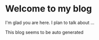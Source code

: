 # Welcome to my blog

I'm glad you are here. I plan to talk about ...

This blog seems to be auto generated

